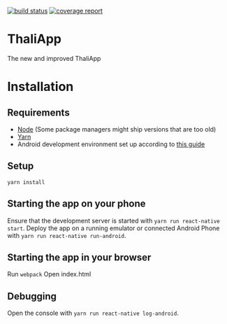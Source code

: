 [![build status](https://gitlab.science.ru.nl/thalia/ThaliApp-react/badges/master/build.svg)](https://gitlab.science.ru.nl/thalia/ThaliApp-react/commits/master)
[![coverage report](https://gitlab.science.ru.nl/thalia/ThaliApp-react/badges/master/coverage.svg)](https://gitlab.science.ru.nl/thalia/ThaliApp-react/commits/master)
# ThaliApp
The new and improved ThaliApp

# Installation
## Requirements
* [Node](https://nodejs.org/en/) (Some package managers might ship versions that are too old)
* [Yarn](https://yarnpkg.com/)
* Android development environment set up according to [this guide](https://facebook.github.io/react-native/docs/getting-started.html#android-development-environment)

## Setup
`yarn install`

## Starting the app on your phone
Ensure that the development server is started with `yarn run react-native start`.
Deploy the app on a running emulator or connected Android Phone with `yarn run react-native run-android`.

## Starting the app in your browser
Run `webpack`
Open index.html

## Debugging
Open the console with `yarn run react-native log-android`.
